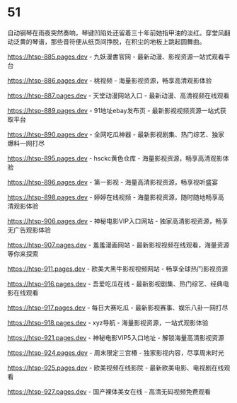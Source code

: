 # 51
自动钢琴在雨夜突然奏响，琴键凹陷处还留着三十年前她指甲油的淡红。穿堂风翻动泛黄的琴谱，那些音符便从纸页间挣脱，在积尘的地板上跳起圆舞曲。

https://htsp-885.pages.dev - 九妖漫書官网 - 最新动漫、影视资源一站式观看平台

https://htsp-886.pages.dev - 桃视频 - 海量影视资源，畅享高清观影体验

https://htsp-887.pages.dev - 天堂动漫网站入口 - 最新动漫、高清视频在线观看

https://htsp-889.pages.dev - 91地址ebay发布页 - 最新影视视频资源一站式获取平台

https://htsp-890.pages.dev - 全网吃瓜神器 - 最新影视剧集、热门综艺、独家爆料一网打尽

https://htsp-895.pages.dev - hsckc黄色仓库 - 海量影视资源，畅享高清观影体验

https://htsp-896.pages.dev - 第一影视 - 海量高清影视资源，畅享视听盛宴

https://htsp-898.pages.dev - 婷婷在线视频 - 海量影视资源，随时随地畅享高清观影体验

https://htsp-906.pages.dev - 神秘电影VIP入口网站 - 独家高清影视资源，畅享无广告观影体验

https://htsp-907.pages.dev - 羞羞漫画网站 - 最新影视视频在线观看，海量资源等你来探索

https://htsp-911.pages.dev - 欧美大黑牛影视视频网站 - 畅享全球热门影视资源

https://htsp-916.pages.dev - 吾爱吃瓜在线 - 最新影视剧集、热门综艺、经典电影在线观看

https://htsp-917.pages.dev - 每日大赛吃瓜 - 最新影视赛事、娱乐八卦一网打尽

https://htsp-918.pages.dev - xyz导航 - 海量影视资源，一站式观影体验

https://htsp-921.pages.dev - 神秘电影VIP5入口地址 - 解锁海量高清影视资源

https://htsp-924.pages.dev - 周末限定三宫椿 - 独家影视内容，尽享周末时光

https://htsp-925.pages.dev - 欧美视频在线影院 - 最新欧美电影、电视剧在线观看

https://htsp-927.pages.dev - 国产裸体美女在线 - 高清无码视频免费观看

